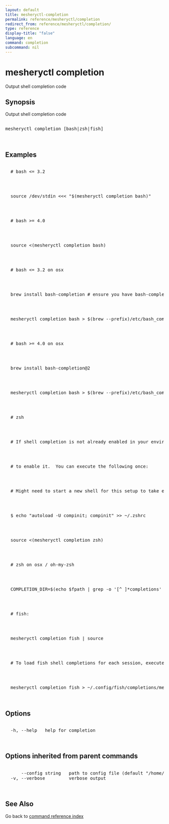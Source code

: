 ```yaml
---
layout: default
title: mesheryctl-completion
permalink: reference/mesheryctl/completion
redirect_from: reference/mesheryctl/completion/
type: reference
display-title: "false"
language: en
command: completion
subcommand: nil
---
```


# mesheryctl completion

Output shell completion code

## Synopsis

Output shell completion code

<pre class='codeblock-pre'>
<div class='codeblock'>
mesheryctl completion [bash|zsh|fish]

</div>
</pre> 

## Examples

<pre class='codeblock-pre'>
<div class='codeblock'>
  # bash <= 3.2

</div>
</pre> 

<pre class='codeblock-pre'>
<div class='codeblock'>
  source /dev/stdin <<< "$(mesheryctl completion bash)"

</div>
</pre> 

<pre class='codeblock-pre'>
<div class='codeblock'>
  # bash >= 4.0

</div>
</pre> 

<pre class='codeblock-pre'>
<div class='codeblock'>
  source <(mesheryctl completion bash)

</div>
</pre> 

<pre class='codeblock-pre'>
<div class='codeblock'>
  # bash <= 3.2 on osx

</div>
</pre> 

<pre class='codeblock-pre'>
<div class='codeblock'>
  brew install bash-completion # ensure you have bash-completion 1.3+

</div>
</pre> 

<pre class='codeblock-pre'>
<div class='codeblock'>
  mesheryctl completion bash > $(brew --prefix)/etc/bash_completion.d/mesheryctl

</div>
</pre> 

<pre class='codeblock-pre'>
<div class='codeblock'>
  # bash >= 4.0 on osx

</div>
</pre> 

<pre class='codeblock-pre'>
<div class='codeblock'>
  brew install bash-completion@2

</div>
</pre> 

<pre class='codeblock-pre'>
<div class='codeblock'>
  mesheryctl completion bash > $(brew --prefix)/etc/bash_completion.d/mesheryctl

</div>
</pre> 

<pre class='codeblock-pre'>
<div class='codeblock'>
  # zsh

</div>
</pre> 

<pre class='codeblock-pre'>
<div class='codeblock'>
  # If shell completion is not already enabled in your environment you will need

</div>
</pre> 

<pre class='codeblock-pre'>
<div class='codeblock'>
  # to enable it.  You can execute the following once:

</div>
</pre> 

<pre class='codeblock-pre'>
<div class='codeblock'>
  # Might need to start a new shell for this setup to take effect.

</div>
</pre> 

<pre class='codeblock-pre'>
<div class='codeblock'>
  $ echo "autoload -U compinit; compinit" >> ~/.zshrc

</div>
</pre> 

<pre class='codeblock-pre'>
<div class='codeblock'>
  source <(mesheryctl completion zsh)

</div>
</pre> 

<pre class='codeblock-pre'>
<div class='codeblock'>
  # zsh on osx / oh-my-zsh

</div>
</pre> 

<pre class='codeblock-pre'>
<div class='codeblock'>
  COMPLETION_DIR=$(echo $fpath | grep -o '[^ ]*completions' | grep -v cache) && mkdir -p $COMPLETION_DIR && mesheryctl completion zsh > "${COMPLETION_DIR}/_mesheryctl"

</div>
</pre> 

<pre class='codeblock-pre'>
<div class='codeblock'>
  # fish:

</div>
</pre> 

<pre class='codeblock-pre'>
<div class='codeblock'>
  mesheryctl completion fish | source

</div>
</pre> 

<pre class='codeblock-pre'>
<div class='codeblock'>
  # To load fish shell completions for each session, execute once:

</div>
</pre> 

<pre class='codeblock-pre'>
<div class='codeblock'>
  mesheryctl completion fish > ~/.config/fish/completions/mesheryctl.fish

</div>
</pre> 

## Options

<pre class='codeblock-pre'>
<div class='codeblock'>
  -h, --help   help for completion

</div>
</pre>

## Options inherited from parent commands

<pre class='codeblock-pre'>
<div class='codeblock'>
      --config string   path to config file (default "/home/runner/.meshery/config.yaml")
  -v, --verbose         verbose output

</div>
</pre>

## See Also

Go back to [command reference index](/reference/mesheryctl/) 
